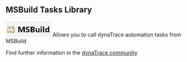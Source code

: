 ## MSBuild Tasks Library

![images_community/download/attachments/8651508/icon.png](images_community/download/attachments/8651508/icon.png) Allows you to call dynaTrace automation tasks from MSBuild

Find further information in the [dynaTrace community](https://community.dynatrace.com/community/display/DL/MSBuild+Tasks+Library)